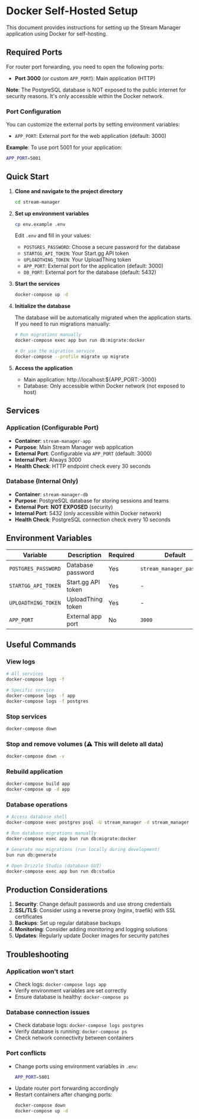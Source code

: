 # Docker Self-Hosted Setup

This document provides instructions for setting up the Stream Manager application using Docker for self-hosting.

## Required Ports

For router port forwarding, you need to open the following ports:

-   **Port 3000** (or custom `APP_PORT`): Main application (HTTP)

**Note**: The PostgreSQL database is NOT exposed to the public internet for security reasons. It's only accessible within the Docker network.

### Port Configuration

You can customize the external ports by setting environment variables:

-   `APP_PORT`: External port for the web application (default: 3000)

**Example**: To use port 5001 for your application:

```bash
APP_PORT=5001
```

## Quick Start

1. **Clone and navigate to the project directory**

    ```bash
    cd stream-manager
    ```

2. **Set up environment variables**

    ```bash
    cp env.example .env
    ```

    Edit `.env` and fill in your values:

    - `POSTGRES_PASSWORD`: Choose a secure password for the database
    - `STARTGG_API_TOKEN`: Your Start.gg API token
    - `UPLOADTHING_TOKEN`: Your UploadThing token
    - `APP_PORT`: External port for the application (default: 3000)
    - `DB_PORT`: External port for the database (default: 5432)

3. **Start the services**

    ```bash
    docker-compose up -d
    ```

4. **Initialize the database**

    The database will be automatically migrated when the application starts. If you need to run migrations manually:

    ```bash
    # Run migrations manually
    docker-compose exec app bun run db:migrate:docker

    # Or use the migration service
    docker-compose --profile migrate up migrate
    ```

5. **Access the application**
    - Main application: http://localhost:${APP_PORT:-3000}
    - Database: Only accessible within Docker network (not exposed to host)

## Services

### Application (Configurable Port)

-   **Container**: `stream-manager-app`
-   **Purpose**: Main Stream Manager web application
-   **External Port**: Configurable via `APP_PORT` (default: 3000)
-   **Internal Port**: Always 3000
-   **Health Check**: HTTP endpoint check every 30 seconds

### Database (Internal Only)

-   **Container**: `stream-manager-db`
-   **Purpose**: PostgreSQL database for storing sessions and teams
-   **External Port**: **NOT EXPOSED** (security)
-   **Internal Port**: 5432 (only accessible within Docker network)
-   **Health Check**: PostgreSQL connection check every 10 seconds

## Environment Variables

| Variable            | Description        | Required | Default                   |
| ------------------- | ------------------ | -------- | ------------------------- |
| `POSTGRES_PASSWORD` | Database password  | Yes      | `stream_manager_password` |
| `STARTGG_API_TOKEN` | Start.gg API token | Yes      | -                         |
| `UPLOADTHING_TOKEN` | UploadThing token  | Yes      | -                         |
| `APP_PORT`          | External app port  | No       | `3000`                    |

## Useful Commands

### View logs

```bash
# All services
docker-compose logs -f

# Specific service
docker-compose logs -f app
docker-compose logs -f postgres
```

### Stop services

```bash
docker-compose down
```

### Stop and remove volumes (⚠️ This will delete all data)

```bash
docker-compose down -v
```

### Rebuild application

```bash
docker-compose build app
docker-compose up -d app
```

### Database operations

```bash
# Access database shell
docker-compose exec postgres psql -U stream_manager -d stream_manager

# Run database migrations manually
docker-compose exec app bun run db:migrate:docker

# Generate new migrations (run locally during development)
bun run db:generate

# Open Drizzle Studio (database GUI)
docker-compose exec app bun run db:studio
```

## Production Considerations

1. **Security**: Change default passwords and use strong credentials
2. **SSL/TLS**: Consider using a reverse proxy (nginx, traefik) with SSL certificates
3. **Backups**: Set up regular database backups
4. **Monitoring**: Consider adding monitoring and logging solutions
5. **Updates**: Regularly update Docker images for security patches

## Troubleshooting

### Application won't start

-   Check logs: `docker-compose logs app`
-   Verify environment variables are set correctly
-   Ensure database is healthy: `docker-compose ps`

### Database connection issues

-   Check database logs: `docker-compose logs postgres`
-   Verify database is running: `docker-compose ps`
-   Check network connectivity between containers

### Port conflicts

-   Change ports using environment variables in `.env`:
    ```bash
    APP_PORT=5001
    ```
-   Update router port forwarding accordingly
-   Restart containers after changing ports:
    ```bash
    docker-compose down
    docker-compose up -d
    ```
